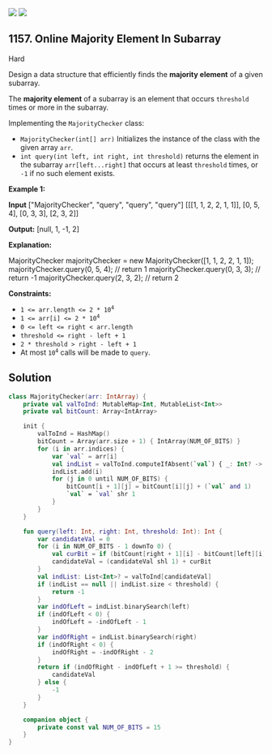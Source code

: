 [![](https://img.shields.io/github/stars/javadev/LeetCode-in-Kotlin?label=Stars&style=flat-square)](https://github.com/javadev/LeetCode-in-Kotlin)
[![](https://img.shields.io/github/forks/javadev/LeetCode-in-Kotlin?label=Fork%20me%20on%20GitHub%20&style=flat-square)](https://github.com/javadev/LeetCode-in-Kotlin/fork)

## 1157\. Online Majority Element In Subarray

Hard

Design a data structure that efficiently finds the **majority element** of a given subarray.

The **majority element** of a subarray is an element that occurs `threshold` times or more in the subarray.

Implementing the `MajorityChecker` class:

*   `MajorityChecker(int[] arr)` Initializes the instance of the class with the given array `arr`.
*   `int query(int left, int right, int threshold)` returns the element in the subarray `arr[left...right]` that occurs at least `threshold` times, or `-1` if no such element exists.

**Example 1:**

**Input** ["MajorityChecker", "query", "query", "query"] [[[1, 1, 2, 2, 1, 1]], [0, 5, 4], [0, 3, 3], [2, 3, 2]]

**Output:** [null, 1, -1, 2]

**Explanation:** 

MajorityChecker majorityChecker = new MajorityChecker([1, 1, 2, 2, 1, 1]); 
majorityChecker.query(0, 5, 4); // return 1 
majorityChecker.query(0, 3, 3); // return -1 
majorityChecker.query(2, 3, 2); // return 2

**Constraints:**

*   <code>1 <= arr.length <= 2 * 10<sup>4</sup></code>
*   <code>1 <= arr[i] <= 2 * 10<sup>4</sup></code>
*   `0 <= left <= right < arr.length`
*   `threshold <= right - left + 1`
*   `2 * threshold > right - left + 1`
*   At most <code>10<sup>4</sup></code> calls will be made to `query`.

## Solution

```kotlin
class MajorityChecker(arr: IntArray) {
    private val valToInd: MutableMap<Int, MutableList<Int>>
    private val bitCount: Array<IntArray>

    init {
        valToInd = HashMap()
        bitCount = Array(arr.size + 1) { IntArray(NUM_OF_BITS) }
        for (i in arr.indices) {
            var `val` = arr[i]
            val indList = valToInd.computeIfAbsent(`val`) { _: Int? -> ArrayList() }
            indList.add(i)
            for (j in 0 until NUM_OF_BITS) {
                bitCount[i + 1][j] = bitCount[i][j] + (`val` and 1)
                `val` = `val` shr 1
            }
        }
    }

    fun query(left: Int, right: Int, threshold: Int): Int {
        var candidateVal = 0
        for (i in NUM_OF_BITS - 1 downTo 0) {
            val curBit = if (bitCount[right + 1][i] - bitCount[left][i] >= threshold) 1 else 0
            candidateVal = (candidateVal shl 1) + curBit
        }
        val indList: List<Int>? = valToInd[candidateVal]
        if (indList == null || indList.size < threshold) {
            return -1
        }
        var indOfLeft = indList.binarySearch(left)
        if (indOfLeft < 0) {
            indOfLeft = -indOfLeft - 1
        }
        var indOfRight = indList.binarySearch(right)
        if (indOfRight < 0) {
            indOfRight = -indOfRight - 2
        }
        return if (indOfRight - indOfLeft + 1 >= threshold) {
            candidateVal
        } else {
            -1
        }
    }

    companion object {
        private const val NUM_OF_BITS = 15
    }
}
```